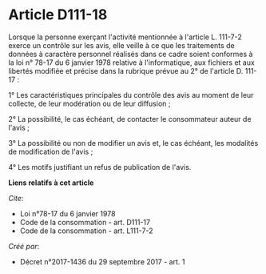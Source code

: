 # Article D111-18

Lorsque la personne exerçant l'activité mentionnée à l'article L. 111-7-2 exerce un contrôle sur les avis, elle veille à ce
que les traitements de données à caractère personnel réalisés dans ce cadre soient conformes à la loi n° 78-17 du 6 janvier
1978 relative à l'informatique, aux fichiers et aux libertés modifiée et précise dans la rubrique prévue au 2° de l'article
D. 111-17 : 

1° Les caractéristiques principales du contrôle des avis au moment de leur collecte, de leur modération ou de leur
diffusion ; 

2° La possibilité, le cas échéant, de contacter le consommateur auteur de l'avis ; 

3° La possibilité ou non de modifier un avis et, le cas échéant, les modalités de modification de l'avis ; 

4° Les motifs justifiant un refus de publication de l'avis.

**Liens relatifs à cet article**

_Cite_:

  - Loi n°78-17 du 6 janvier 1978
  - Code de la consommation - art. D111-17
  - Code de la consommation - art. L111-7-2

_Créé par_:

  - Décret n°2017-1436 du 29 septembre 2017 - art. 1
